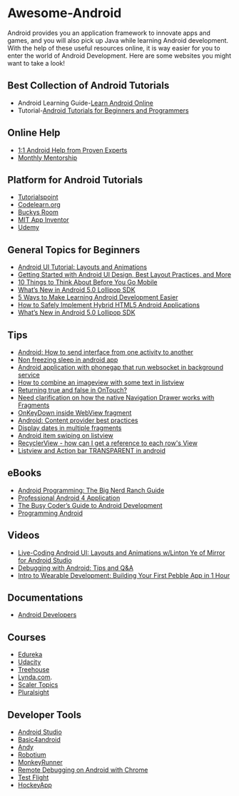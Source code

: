# Awesome-Android
Android provides you an application framework to innovate apps and games, and you will also pick up Java while learning Android development. With the help of these useful resources online, it is way easier for you to enter the world of Android Development. Here are some websites you might want to take a look!

## Best Collection of Android Tutorials
  - Android Learning Guide-[Learn Android Online](https://www.codementor.io/learn-android-development)
  - Tutorial-[Android Tutorials for Beginners and Programmers](https://www.codementor.io/android/tutorial)

## Online Help
  - [1:1 Android Help from Proven Experts](https://www.codementor.io/android-experts)
  - [Monthly Mentorship](https://www.codementor.io/monthly)

## Platform for Android Tutorials
  - [Tutorialspoint](http://www.tutorialspoint.com/android/index.htm)
  - [Codelearn.org](http://www.codelearn.org/android-tutorial#tutorial)
  - [Buckys Room](https://buckysroom.org/videos.php?cat=6&video=16769)
  - [MIT App Inventor](http://appinventor.mit.edu/explore/ai2/beginner-videos.html)
  - [Udemy](https://www.udemy.com/courses/search/?q=android&p=1&view=grid)


## General Topics for Beginners
  - [Android UI Tutorial: Layouts and Animations](https://www.codementor.io/android/tutorial/android-ui-layouts-animations-mirror)
  - [Getting Started with Android UI Design, Best Layout Practices, and More](https://www.codementor.io/android/tutorial/get-started-android-ui-design-and-more)
  - [10 Things to Think About Before You Go Mobile](https://www.codementor.io/programming/tutorial/strategies-mobile-application-development)
  - [What’s New in Android 5.0 Lollipop SDK](https://www.codementor.io/android/tutorial/android-5-sdk-lollipop-new-features)
  - [5 Ways to Make Learning Android Development Easier](https://www.codementor.io/android/tutorial/5-ways-to-make-learning-android-development-easier)
  - [How to Safely Implement Hybrid HTML5 Android Applications](https://www.codementor.io/android/tutorial/secure-hybrid-html5-android-webview-mobile-app)
  - [What’s New in Android 5.0 Lollipop SDK](https://www.codementor.io/android/tutorial/android-5-sdk-lollipop-new-features)




## Tips
  - [Android: How to send interface from one activity to another](https://www.codementor.io/tips/0317348247/android-how-to-send-interface-from-one-activity-to-another)
  - [Non freezing sleep in android app ](https://www.codementor.io/tips/0743378261/non-freezing-sleep-in-android-app)
  - [Android application with phonegap that run websocket in background service](https://www.codementor.io/tips/3847020713/android-application-with-phonegap-that-run-websocket-in-background-service)
  - [How to combine an imageview with some text in listview](https://www.codementor.io/tips/3473732891/how-to-combine-an-imageview-with-some-text-in-listview)
  - [Returning true and false in OnTouch?](https://www.codementor.io/tips/7714233378/returning-true-and-false-in-ontouch)
  - [Need clarification on how the native Navigation Drawer works with Fragments](https://www.codementor.io/tips/3317318247/need-clarification-on-how-the-native-navigation-drawer-works-with-fragments)
  - [OnKeyDown inside WebView fragment](https://www.codementor.io/tips/1354323787/onkeydown-inside-webview-fragment)
  - [Android: Content provider best practices](https://www.codementor.io/tips/8243783137/android-content-provider-best-practices)
  - [Display dates in multiple fragments](https://www.codementor.io/tips/3743378231/display-dates-in-multiple-fragments)
  - [Android item swiping on listview](https://www.codementor.io/tips/7813274233/android-item-swiping-on-listview)
  - [RecyclerView - how can I get a reference to each row's View](https://www.codementor.io/tips/4137438372/recyclerview-how-can-i-get-a-reference-to-each-row-s-view)
  - [Listview and Action bar TRANSPARENT in android](https://www.codementor.io/tips/4736721338/listview-and-action-bar-transparent-in-android)


## eBooks
  - [Android Programming: The Big Nerd Ranch Guide](http://www.bignerdranch.com/we-write/android-programming.html)
  - [Professional Android 4 Application](http://lecturer.eepis-its.edu/~yuliana/Android/Buku/professional_android_4_application_development.pdf)
  - [The Busy Coder’s Guide to Android Development]()
  - [Programming Android](http://users.ju.edu/xmountr/CS440/Programming%20Android(Oreilly--2011).pdf)


## Videos
  - [Live-Coding Android UI: Layouts and Animations w/Linton Ye of Mirror for Android Studio](https://www.codementor.io/officehours/1461350922/live-coding-android-ui-layouts-and-animations-w-linton-ye-of-mirror-for-android-studio)
  - [Debugging with Android: Tips and Q&A](https://www.codementor.io/officehours/4529680413/debugging-with-android-tips-and-q-a)
  - [Intro to Wearable Development: Building Your First Pebble App in 1 Hour](https://www.codementor.io/officehours/5234904631/intro-to-wearable-development-building-your-first-wearable-app-in-1-hour)




## Documentations
  - [Android Developers](https://developer.android.com/develop/index.html)


## Courses
  - [Edureka](http://www.edureka.co/about-android-development)
  - [Udacity](https://www.udacity.com/courses#!/android)
  - [Treehouse](http://teamtreehouse.com/tracks/android-development)
  - [Lynda.com](http://www.lynda.com/Android-training-tutorials/947-0.html).
  - [Scaler Topics](https://www.scaler.com/topics/android-os/)
  - [Pluralsight](http://www.pluralsight.com/tag/android)


## Developer Tools
  - [Android Studio](https://developer.android.com/sdk/installing/studio.html)
  - [Basic4android](http://www.basic4ppc.com/)
  - [Andy](http://andyroid.net/)
  - [Robotium](https://code.google.com/p/robotium/)
  - [MonkeyRunner](http://developer.android.com/tools/help/monkeyrunner_concepts.html)
  - [Remote Debugging on Android with Chrome](https://www.codementor.io/android-er.blogspot.com)
  - [Test Flight](http://testflightapp.com/)
  - [HockeyApp](http://hockeyapp.net/)

